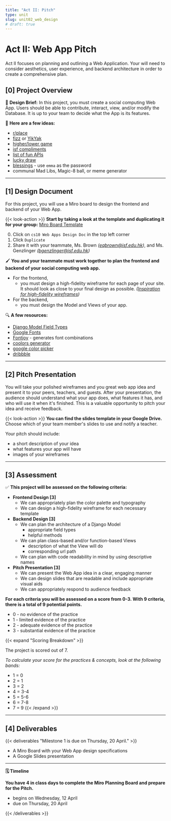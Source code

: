 ```yaml
---
title: "Act II: Pitch"
type: unit
slug: unit02_web_design
# draft: true
---
```


# Act II: Web App Pitch 

Act II focuses on planning and outlining a Web Application. Your will need to consider aesthetics, user experience, and backend architecture in order to create a comprehensive plan.

<!-- We follow a human centered design cycle that focuses on ideating, defining, and designing.  -->


<!-- {{< youtube "wOrmr5kT-48" >}} -->


## [0] Project Overview

🎨 **Design Brief:** In this project, you must create a social computing Web App. Users should be able to contribute, interact, view, and/or modify the Database. It is up to your team to decide what the App is its features. 

🤔 **Here are a few ideas:**
- [r/place](https://www.washingtonpost.com/technology/2022/04/04/reddit-place-internet-communities/)
- [fizz](https://techcrunch.com/2022/10/04/fizz-app-college-stanford-social/?guccounter=1&guce_referrer=aHR0cHM6Ly93d3cuZ29vZ2xlLmNvbS8&guce_referrer_sig=AQAAAH3uremC98DEuII1DKx69s9ycEmzrJV-E_PMl9IiyByc4hGfRMYUdxeiecqmRsLhlwoYc6LAWsBzN6dCy_-TSemzSz_NNKRRRrYpY0vJ0Pz2LBZFc5wSwSsdh_-e3X49rtESewxxk_Z7O9PhmsiMUxjbiBjbia0r290AqDSjwoPa) or [YikYak](https://mashable.com/article/how-to-use-yik-yak)
- [higher/lower game](https://www.stattogories.com/)
- [isf compliments](https://www.instagram.com/qilincompliments/)
- [list of fun APIs](https://developer.vonage.com/en/blog/the-ultimate-list-of-fun-apis-for-your-next-coding-project)
- [lucky draw](https://luckydraw.wolfie.dev/)
- [blessings](https://blessings.wolfie.dev/) - use `emma` as the password
- communal Mad Libs, Magic-8 ball, or meme generator 

---

## [1] Design Document

For this project, you will use a Miro board to design the frontend and backend of your Web App.

{{< look-action >}} **Start by taking a look at the template and duplicating it for your group:** [Miro Board Template](https://miro.com/app/board/uXjVMYd6V5Q=/?share_link_id=126518669077)

0. Click on `cs10 Web Apps Design Doc` in the top left corner 
0. Click `Duplicate`
0. Share it with your teammate, Ms. Brown *(eqbrown@isf.edu.hk)*, and Ms. Genzlinger *(bgenzlinger@isf.edu.hk)*

🖌 **You and your teammate must work together to plan the frontend and backend of your social computing web app.**
- For the frontend, 
    - you must design a high-fidelity wireframe for each page of your site. It should look as close to your final design as possible. *([Inspiration for high-fidelity wireframes](https://dribbble.com/shots/popular/web-design))*
- For the backend, 
    - you must design the Model and Views of your app.

🔍 **A few resources:** 
- [Django Model Field Types](https://docs.djangoproject.com/en/4.2/ref/models/fields/#field-types)
- [Google Fonts](https://fonts.google.com/)
- [Fontjoy](https://fontjoy.com/) - generates font combinations
- [coolors generator](https://coolors.co/generate)
- [google color picker](https://g.co/kgs/aHdDB9)
- [dribbble](https://dribbble.com/shots/popular/web-design)

---

## [2] Pitch Presentation

You will take your polished wireframes and you great web app idea and present it to your peers, teachers, and guests. After your presentation, the audience should understand what your app does, what features it has, and who will use it when it's finished. This is a valuable opportunity to pitch your idea and receive feedback.

{{< look-action >}} **You can find the slides template in your Google Drive.** Choose which of your team member's slides to use and notify a teacher.

Your pitch should include: 
- a short description of your idea
- what features your app will have
- images of your wireframes 

---

## [3] Assessment


✅  **This project will be assessed on the following criteria:**
- **Frontend Design [3]**
    - We can appropriately plan the color palette and typography 
    - We can design a high-fidelity wireframe for each necessary template
- **Backend Design [3]**
    - We can plan the architecture of a Django Model
        - appropriate field types 
        - helpful methods 
    - We can plan class-based and/or function-based Views
        - description of what the View will do 
        - corresponding url path
    - We can plan with code readability in mind by using descriptive names 
- **Pitch Presentation [3]**
    - We can present the Web App idea in a clear, engaging manner
    - We can design slides that are readable and include appropriate visual aids 
    - We can appropriately respond to audience feedback   

**For each criteria you will be assessed on a score from 0-3. With 9 criteria, there is a total of 9 potential points.** 
- 0 - no evidence of the practice
- 1 - limited evidence of the practice
- 2 - adequate evidence of the practice
- 3 - substantial evidence of the practice

{{< expand "Scoring Breakdown" >}}

The project is scored out of 7. 

*To calculate your score for the practices & concepts, look at the following bands:*

- 1 = 0
- 2 = 1
- 3 = 2
- 4 = 3-4
- 5 = 5-6
- 6 = 7-8
- 7 = 9
{{< /expand >}}


---

## [4] Deliverables

{{< deliverables  "Milestone 1 is due on Thursday, 20 April." >}}

- A Miro Board with your Web App design specifications
- A Google Slides presentation 

---

**🗓️ Timeline**

**You have 4 in class days to complete the Miro Planning Board and prepare for the Pitch.**

- begins on Wednesday, 12 April  
- due on Thursday, 20 April

{{< /deliverables >}}

